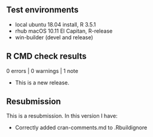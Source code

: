 ## Test environments
* local ubuntu 18.04 install, R 3.5.1
* rhub macOS 10.11 El Capitan, R-release
* win-builder (devel and release)

## R CMD check results

0 errors | 0 warnings | 1 note

* This is a new release.

## Resubmission
This is a resubmission. In this version I have:

* Correctly added cran-comments.md to .Rbuildignore
